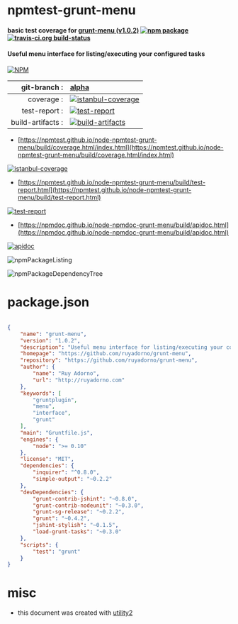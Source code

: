 # npmtest-grunt-menu

#### basic test coverage for  [grunt-menu (v1.0.2)](https://github.com/ruyadorno/grunt-menu)  [![npm package](https://img.shields.io/npm/v/npmtest-grunt-menu.svg?style=flat-square)](https://www.npmjs.org/package/npmtest-grunt-menu) [![travis-ci.org build-status](https://api.travis-ci.org/npmtest/node-npmtest-grunt-menu.svg)](https://travis-ci.org/npmtest/node-npmtest-grunt-menu)

#### Useful menu interface for listing/executing your configured tasks

[![NPM](https://nodei.co/npm/grunt-menu.png?downloads=true&downloadRank=true&stars=true)](https://www.npmjs.com/package/grunt-menu)

| git-branch : | [alpha](https://github.com/npmtest/node-npmtest-grunt-menu/tree/alpha)|
|--:|:--|
| coverage : | [![istanbul-coverage](https://npmtest.github.io/node-npmtest-grunt-menu/build/coverage.badge.svg)](https://npmtest.github.io/node-npmtest-grunt-menu/build/coverage.html/index.html)|
| test-report : | [![test-report](https://npmtest.github.io/node-npmtest-grunt-menu/build/test-report.badge.svg)](https://npmtest.github.io/node-npmtest-grunt-menu/build/test-report.html)|
| build-artifacts : | [![build-artifacts](https://npmtest.github.io/node-npmtest-grunt-menu/glyphicons_144_folder_open.png)](https://github.com/npmtest/node-npmtest-grunt-menu/tree/gh-pages/build)|

- [https://npmtest.github.io/node-npmtest-grunt-menu/build/coverage.html/index.html](https://npmtest.github.io/node-npmtest-grunt-menu/build/coverage.html/index.html)

[![istanbul-coverage](https://npmtest.github.io/node-npmtest-grunt-menu/build/screenCapture.buildCi.browser.%252Ftmp%252Fbuild%252Fcoverage.lib.html.png)](https://npmtest.github.io/node-npmtest-grunt-menu/build/coverage.html/index.html)

- [https://npmtest.github.io/node-npmtest-grunt-menu/build/test-report.html](https://npmtest.github.io/node-npmtest-grunt-menu/build/test-report.html)

[![test-report](https://npmtest.github.io/node-npmtest-grunt-menu/build/screenCapture.buildCi.browser.%252Ftmp%252Fbuild%252Ftest-report.html.png)](https://npmtest.github.io/node-npmtest-grunt-menu/build/test-report.html)

- [https://npmdoc.github.io/node-npmdoc-grunt-menu/build/apidoc.html](https://npmdoc.github.io/node-npmdoc-grunt-menu/build/apidoc.html)

[![apidoc](https://npmdoc.github.io/node-npmdoc-grunt-menu/build/screenCapture.buildCi.browser.%252Ftmp%252Fbuild%252Fapidoc.html.png)](https://npmdoc.github.io/node-npmdoc-grunt-menu/build/apidoc.html)

![npmPackageListing](https://npmtest.github.io/node-npmtest-grunt-menu/build/screenCapture.npmPackageListing.svg)

![npmPackageDependencyTree](https://npmtest.github.io/node-npmtest-grunt-menu/build/screenCapture.npmPackageDependencyTree.svg)



# package.json

```json

{
    "name": "grunt-menu",
    "version": "1.0.2",
    "description": "Useful menu interface for listing/executing your configured tasks",
    "homepage": "https://github.com/ruyadorno/grunt-menu",
    "repository": "https://github.com/ruyadorno/grunt-menu",
    "author": {
        "name": "Ruy Adorno",
        "url": "http://ruyadorno.com"
    },
    "keywords": [
        "gruntplugin",
        "menu",
        "interface",
        "grunt"
    ],
    "main": "Gruntfile.js",
    "engines": {
        "node": ">= 0.10"
    },
    "license": "MIT",
    "dependencies": {
        "inquirer": "^0.8.0",
        "simple-output": "~0.2.2"
    },
    "devDependencies": {
        "grunt-contrib-jshint": "~0.8.0",
        "grunt-contrib-nodeunit": "~0.3.0",
        "grunt-sg-release": "~0.2.2",
        "grunt": "~0.4.2",
        "jshint-stylish": "~0.1.5",
        "load-grunt-tasks": "~0.3.0"
    },
    "scripts": {
        "test": "grunt"
    }
}
```



# misc
- this document was created with [utility2](https://github.com/kaizhu256/node-utility2)
